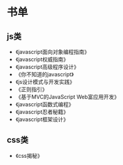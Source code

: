 # 书单

## js类
* 《javascript面向对象编程指南》
* 《javascript权威指南》
* 《javascript高级程序设计》
* 《你不知道的javascript》
* 《js设计模式与开发实践》
* 《正则指引》
* 《基于MVC的JavaScript Web富应用开发》
* 《javascript函数式编程》
* 《javascript忍者秘籍》
* 《javascript框架设计》

## css类
* 《css揭秘》